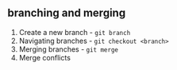 ##  branching and merging

1. Create a new branch - `git branch`
2. Navigating branches - `git checkout <branch>`
3. Merging branches - `git merge`
4. Merge conflicts
